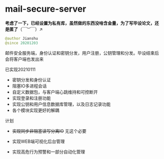 # mail-secure-server

**考虑了一下，已经设置为私有库，虽然做的东西没啥含金量，为了写毕设论文，还是匿了**（￣︶￣）↗　

```java
@author Jianshu
@since 20201203

```

邮件安全服务端，身份认证和密钥分发，用户注册，公钥管理和分发。毕设结束后会将客户端也发出来

已实现20210111

- 密钥分发和身份认证
- 阻塞IO多进程会话
- 自定义数据包，与客户端心跳维持和可控断开
- 实现登录和注册功能
- 实现公钥和用户信息数据库管理，以及日志记录功能
- 各个模块实现更好的解耦

计划

- ~~实现同步非阻塞读写分离IO~~   无这个必要

- 实现WEB端可视化后台管理
- 实现高危行为预警和一部分自动化管理
